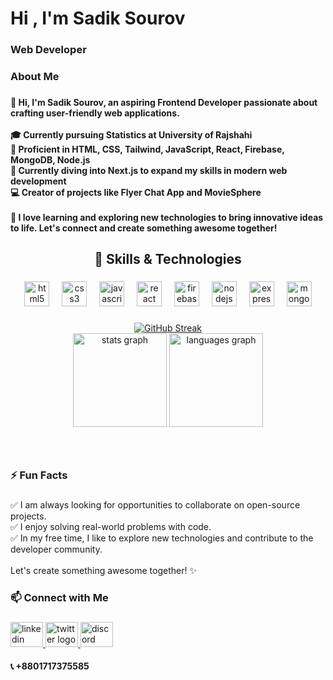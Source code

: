 

###

<h1 align="left">Hi , I'm Sadik Sourov</h1>

###

<h3 align="left">Web Developer</h3>

###

<h3 align="left">About Me</h3>

###

<h4 align="left">👋 Hi, I'm Sadik Sourov, an aspiring Frontend Developer passionate about crafting user-friendly web applications.<br><br>🎓 Currently pursuing Statistics at University of Rajshahi<br>🌟 Proficient in HTML, CSS, Tailwind, JavaScript, React, Firebase, MongoDB, Node.js<br>🚀 Currently diving into Next.js to expand my skills in modern web development<br>💻 Creator of projects like Flyer Chat App and MovieSphere<br><br>🌱 I love learning and exploring new technologies to bring innovative ideas to life. Let's connect and create something awesome together!</h4>

###

<h2 align="center">🔧 Skills & Technologies</h2>

###

<div align="center">
  <img src="https://cdn.jsdelivr.net/gh/devicons/devicon/icons/html5/html5-plain-wordmark.svg" height="40" alt="html5 logo"  />
  <img width="12" />
  <img src="https://cdn.jsdelivr.net/gh/devicons/devicon/icons/css3/css3-plain-wordmark.svg" height="40" alt="css3 logo"  />
  <img width="12" />
  <img src="https://cdn.jsdelivr.net/gh/devicons/devicon/icons/javascript/javascript-plain.svg" height="40" alt="javascript logo"  />
  <img width="12" />
  <img src="https://cdn.jsdelivr.net/gh/devicons/devicon/icons/react/react-original-wordmark.svg" height="40" alt="react logo"  />
  <img width="12" />
  <img src="https://cdn.jsdelivr.net/gh/devicons/devicon/icons/firebase/firebase-plain-wordmark.svg" height="40" alt="firebase logo"  />
  <img width="12" />
  <img src="https://cdn.jsdelivr.net/gh/devicons/devicon/icons/nodejs/nodejs-original-wordmark.svg" height="40" alt="nodejs logo"  />
  <img width="12" />
  <img src="https://cdn.jsdelivr.net/gh/devicons/devicon/icons/express/express-original.svg" height="40" alt="express logo"  />
  <img width="12" />
  <img src="https://cdn.jsdelivr.net/gh/devicons/devicon/icons/mongodb/mongodb-plain-wordmark.svg" height="40" alt="mongodb logo"  />
</div>





###
<div align="center">
<a href="https://git.io/streak-stats"><img src="https://streak-stats.demolab.com?user=imran21-dev&theme=tokyonight&hide_border=true&border_radius=10" alt="GitHub Streak" /></a>
</div>
<div align="center">
  <img src="https://github-readme-stats.vercel.app/api?username=imran21-dev&hide_title=false&hide_rank=false&show_icons=true&include_all_commits=true&count_private=true&disable_animations=false&theme=tokyonight&locale=en&hide_border=true&order=1" height="150" alt="stats graph"  />
  <img src="https://github-readme-stats.vercel.app/api/top-langs?username=imran21-dev&locale=en&hide_title=false&layout=compact&card_width=320&langs_count=5&theme=tokyonight&hide_border=true&order=2" height="150" alt="languages graph"  />
  
</div>

###

<br clear="both">



###

<h3 align="left">⚡ Fun Facts</h3>

###

<p align="left">✅ I am always looking for opportunities to collaborate on open-source projects.<br>✅ I enjoy solving real-world problems with code.<br>✅ In my free time, I like to explore new technologies and contribute to the developer community.<br><br>Let's create something awesome together! ✨</p>

###

<h3 align="left">📫 Connect with Me</h3>

###

<div align="left">
  <a href="https://www.linkedin.com/in/md-imran-sorker21/" target="_blank">
    <img src="https://raw.githubusercontent.com/maurodesouza/profile-readme-generator/master/src/assets/icons/social/linkedin/default.svg" width="52" height="40" alt="linkedin logo"  />
  </a>
  <a href="https://x.com/Mohamma85577121" target="_blank">
    <img src="https://raw.githubusercontent.com/maurodesouza/profile-readme-generator/master/src/assets/icons/social/twitter/default.svg" width="52" height="40" alt="twitter logo"  />
  </a>
  <a href="https://discordapp.com/users/916543930072461313" target="_blank">
    <img src="https://raw.githubusercontent.com/maurodesouza/profile-readme-generator/master/src/assets/icons/social/discord/default.svg" width="52" height="40" alt="discord logo"  />
  </a>
</div>
<div align="left">
  <h4>📞 +8801717375585</h4>
</div>

